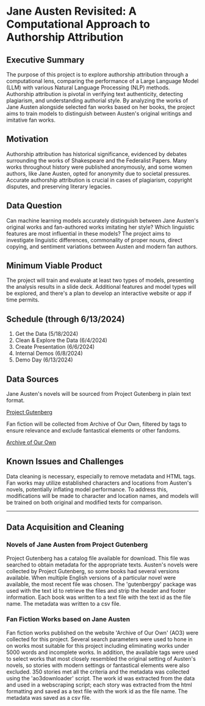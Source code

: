 # Jane Austen Revisited: A Computational Approach to Authorship Attribution

## Executive Summary

The purpose of this project is to explore authorship attribution through a computational lens, comparing the performance of a Large Language Model (LLM) with various Natural Language Processing (NLP) methods. Authorship attribution is pivotal in verifying text authenticity, detecting plagiarism, and understanding authorial style. By analyzing the works of Jane Austen alongside selected fan works based on her books, the project aims to train models to distinguish between Austen's original writings and imitative fan works.

## Motivation

Authorship attribution has historical significance, evidenced by debates surrounding the works of Shakespeare and the Federalist Papers. Many works throughout history were published anonymously, and some women authors, like Jane Austen, opted for anonymity due to societal pressures. Accurate authorship attribution is crucial in cases of plagiarism, copyright disputes, and preserving literary legacies.

## Data Question

Can machine learning models accurately distinguish between Jane Austen's original works and fan-authored works imitating her style? Which linguistic features are most influential in these models? The project aims to investigate linguistic differences, commonality of proper nouns, direct copying, and sentiment variations between Austen and modern fan authors.

## Minimum Viable Product

The project will train and evaluate at least two types of models, presenting the analysis results in a slide deck. Additional features and model types will be explored, and there's a plan to develop an interactive website or app if time permits.

## Schedule (through 6/13/2024)

1. Get the Data (5/18/2024)
2. Clean & Explore the Data (6/4/2024)
3. Create Presentation (6/6/2024)
4. Internal Demos (6/8/2024)
5. Demo Day (6/13/2024)

## Data Sources

Jane Austen's novels will be sourced from Project Gutenberg in plain text format.

[Project Gutenberg](https://www.gutenberg.org)

Fan fiction will be collected from Archive of Our Own, filtered by tags to ensure relevance and exclude fantastical elements or other fandoms.

[Archive of Our Own](https://archiveofourown.org)

## Known Issues and Challenges

Data cleaning is necessary, especially to remove metadata and HTML tags. Fan works may utilize established characters and locations from Austen's novels, potentially inflating model performance. To address this, modifications will be made to character and location names, and models will be trained on both original and modified texts for comparison.

---------------------------------------------------------------

## Data Acquisition and Cleaning

### Novels of Jane Austen from Project Gutenberg
Project Gutenberg has a catalog file available for download. This file was searched to obtain metadata for the appropriate texts. Austen's novels were collected by Project Gutenberg, so some books had several versions available. When multiple English versions of a particular novel were available, the most recent file was chosen. The 'gutenbergpy' package was used with the text id to retrieve the files and strip the header and footer information. Each book was written to a text file with the text id as the file name. The metadata was written to a csv file.

### Fan Fiction Works based on Jane Austen
Fan fiction works published on the website 'Archive of Our Own' (AO3) were collected for this project. Several search parameters were used to hone in on works most suitable for this project including eliminating works under 5000 words and incomplete works. In addition, the available tags were used to select works that most closely resembled the original setting of Austen's novels, so stories with modern settings or fantastical elements were also excluded. 350 stories met all the criteria and the metadata was collected using the 'ao3downloader' script. The work id was extracted from the data and used in a webscraping script; each story was extracted from the html formatting and saved as a text file with the work id as the file name. The metadata was saved as a csv file.